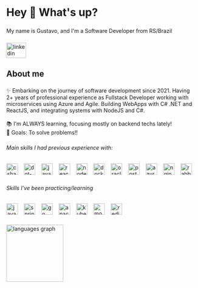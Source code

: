 <h1 align="left">Hey 👋 What's up?</h1>

###

<p align="left">My name is Gustavo, and I'm a Software Developer from RS/Brazil</p>

###

<div align="left">
  <a href="https://www.linkedin.com/in/gustavoarendt/" target="_blank">
    <img src="https://raw.githubusercontent.com/maurodesouza/profile-readme-generator/master/src/assets/icons/social/linkedin/default.svg" width="52" height="40" alt="linkedin logo"  />
  </a>
</div>

###

<h2 align="left">About me</h2>

###

<p align="left">✨ Embarking on the journey of software development since 2021. Having 2+ years of professional experience as Fullstack Developer working with microservices using Azure and Agile. Building WebApps with C# .NET and ReactJS, and integrating systems with NodeJS and C#.<br><br>📚 I'm ALWAYS learning, focusing mostly on backend techs lately!<br>🎯 Goals: To solve problems!!</p>

###

<h6 align="left">Main skills I had previous experience with:</h6>

###

<div align="left">
  <img src="https://cdn.jsdelivr.net/gh/devicons/devicon/icons/csharp/csharp-original.svg" height="30" alt="csharp logo"  />
  <img width="8" />
  <img src="https://skillicons.dev/icons?i=dotnet" height="30" alt="dot-net logo"  />
  <img width="8" />
  <img src="https://skillicons.dev/icons?i=js" height="30" alt="javascript logo"  />
  <img width="8" />
  <img src="https://skillicons.dev/icons?i=react" height="30" alt="react logo"  />
  <img width="8" />
  <img src="https://skillicons.dev/icons?i=nodejs" height="30" alt="nodejs logo"  />
  <img width="8" />
  <img src="https://skillicons.dev/icons?i=docker" height="30" alt="docker logo"  />
  <img width="8" />
  <img src="https://cdn.simpleicons.org/oracle/F80000" height="30" alt="oracle logo"  />
  <img width="8" />
  <img src="https://skillicons.dev/icons?i=postgres" height="30" alt="postgresql logo"  />
  <img width="8" />
  <img src="https://skillicons.dev/icons?i=azure" height="30" alt="azure logo"  />
  <img width="8" />
  <img src="https://cdn.simpleicons.org/nginx/009639" height="30" alt="nginx logo"  />
  <img width="8" />
  <img src="https://skillicons.dev/icons?i=rabbitmq" height="30" alt="rabbitmq logo"  />
</div>

###

<h6 align="left">Skills I've been practicing/learning</h6>

###

<div align="left">
  <img src="https://cdn.jsdelivr.net/gh/devicons/devicon/icons/java/java-original.svg" height="30" alt="java logo"  />
  <img width="8" />
  <img src="https://cdn.jsdelivr.net/gh/devicons/devicon/icons/spring/spring-original.svg" height="30" alt="spring logo"  />
  <img width="8" />
  <img src="https://cdn.jsdelivr.net/gh/devicons/devicon/icons/go/go-original.svg" height="30" alt="go logo"  />
  <img width="8" />
  <img src="https://cdn.jsdelivr.net/gh/devicons/devicon/icons/apachekafka/apachekafka-original.svg" height="30" alt="apachekafka logo"  />
  <img width="8" />
  <img src="https://cdn.jsdelivr.net/gh/devicons/devicon/icons/kubernetes/kubernetes-plain.svg" height="30" alt="kubernetes logo"  />
  <img width="8" />
  <img src="https://cdn.jsdelivr.net/gh/devicons/devicon/icons/mongodb/mongodb-original.svg" height="30" alt="mongodb logo"  />
  <img width="8" />
  <img src="https://cdn.jsdelivr.net/gh/devicons/devicon/icons/redis/redis-original.svg" height="30" alt="redis logo"  />
</div>

###

<div align="left">
  <img src="https://github-readme-stats.vercel.app/api/top-langs?username=gustavoarendt&locale=en&hide_title=false&layout=compact&card_width=320&langs_count=5&theme=tokyonight&hide_border=false&order=2" height="150" alt="languages graph"  />
</div>

###
